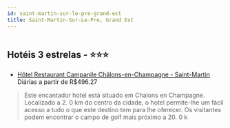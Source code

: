 ```yaml
---
id: saint-martin-sur-le-pre-grand-est
title: Saint-Martin-Sur-Le-Pre, Grand Est
---
```


<center><img src="http://www.hotelresb2b.com/images/hoteles/846796_foto_1.jpg" alt="" /></center>


## Hotéis 3 estrelas - ⭐️⭐️⭐️

-    [Hôtel Restaurant Campanile Châlons-en-Champagne - Saint-Martin](https://www.hurb.com/hoteis/saint-martin-sur-le-pre/hotel-restaurant-campanile-chalons-en-champagne-saint-martin-JNP-JP779968?cmp=18055) Diárias a partir de R$496.27
   > Este encantador hotel está situado em Chalons en Champagne. Localizado a 2. 0 km do centro da cidade, o hotel permite-lhe um fácil acesso a tudo o que este destino tem para lhe oferecer. Os visitantes podem encontrar o campo de golf mais próximo a 20. 0 k
